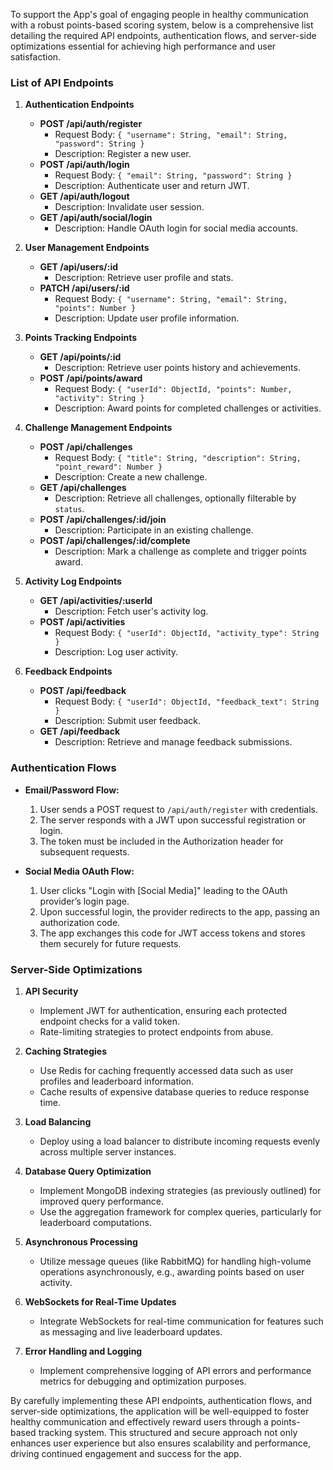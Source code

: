 To support the App's goal of engaging people in healthy communication with a robust points-based scoring system, below is a comprehensive list detailing the required API endpoints, authentication flows, and server-side optimizations essential for achieving high performance and user satisfaction.

### List of API Endpoints

1. **Authentication Endpoints**
   - **POST /api/auth/register**
     - Request Body: `{ "username": String, "email": String, "password": String }`
     - Description: Register a new user.
   - **POST /api/auth/login**
     - Request Body: `{ "email": String, "password": String }`
     - Description: Authenticate user and return JWT.
   - **GET /api/auth/logout**
     - Description: Invalidate user session.
   - **GET /api/auth/social/login**
     - Description: Handle OAuth login for social media accounts.

2. **User Management Endpoints**
   - **GET /api/users/:id**
     - Description: Retrieve user profile and stats.
   - **PATCH /api/users/:id**
     - Request Body: `{ "username": String, "email": String, "points": Number }`
     - Description: Update user profile information.

3. **Points Tracking Endpoints**
   - **GET /api/points/:id**
     - Description: Retrieve user points history and achievements.
   - **POST /api/points/award**
     - Request Body: `{ "userId": ObjectId, "points": Number, "activity": String }`
     - Description: Award points for completed challenges or activities.

4. **Challenge Management Endpoints**
   - **POST /api/challenges**
     - Request Body: `{ "title": String, "description": String, "point_reward": Number }`
     - Description: Create a new challenge.
   - **GET /api/challenges**
     - Description: Retrieve all challenges, optionally filterable by `status`.
   - **POST /api/challenges/:id/join**
     - Description: Participate in an existing challenge.
   - **POST /api/challenges/:id/complete**
     - Description: Mark a challenge as complete and trigger points award.

5. **Activity Log Endpoints**
   - **GET /api/activities/:userId**
     - Description: Fetch user's activity log.
   - **POST /api/activities**
     - Request Body: `{ "userId": ObjectId, "activity_type": String }`
     - Description: Log user activity.

6. **Feedback Endpoints**
   - **POST /api/feedback**
     - Request Body: `{ "userId": ObjectId, "feedback_text": String }`
     - Description: Submit user feedback.
   - **GET /api/feedback**
     - Description: Retrieve and manage feedback submissions.

### Authentication Flows

- **Email/Password Flow:**
  1. User sends a POST request to `/api/auth/register` with credentials.
  2. The server responds with a JWT upon successful registration or login.
  3. The token must be included in the Authorization header for subsequent requests.

- **Social Media OAuth Flow:**
  1. User clicks "Login with [Social Media]" leading to the OAuth provider’s login page.
  2. Upon successful login, the provider redirects to the app, passing an authorization code.
  3. The app exchanges this code for JWT access tokens and stores them securely for future requests.

### Server-Side Optimizations

1. **API Security**
   - Implement JWT for authentication, ensuring each protected endpoint checks for a valid token.
   - Rate-limiting strategies to protect endpoints from abuse.

2. **Caching Strategies**
   - Use Redis for caching frequently accessed data such as user profiles and leaderboard information.
   - Cache results of expensive database queries to reduce response time.

3. **Load Balancing**
   - Deploy using a load balancer to distribute incoming requests evenly across multiple server instances.

4. **Database Query Optimization**
   - Implement MongoDB indexing strategies (as previously outlined) for improved query performance.
   - Use the aggregation framework for complex queries, particularly for leaderboard computations.

5. **Asynchronous Processing**
   - Utilize message queues (like RabbitMQ) for handling high-volume operations asynchronously, e.g., awarding points based on user activity.

6. **WebSockets for Real-Time Updates**
   - Integrate WebSockets for real-time communication for features such as messaging and live leaderboard updates.

7. **Error Handling and Logging**
   - Implement comprehensive logging of API errors and performance metrics for debugging and optimization purposes.

By carefully implementing these API endpoints, authentication flows, and server-side optimizations, the application will be well-equipped to foster healthy communication and effectively reward users through a points-based tracking system. This structured and secure approach not only enhances user experience but also ensures scalability and performance, driving continued engagement and success for the app.